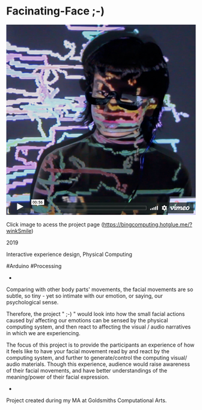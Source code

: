 # Facinating-Face ;-)

[![Watch the video](toVideo.jpg)](https://bingcomputing.hotglue.me/?winkSmile)

Click image to acess the project page (https://bingcomputing.hotglue.me/?winkSmile)

2019

Interactive experience design, Physical Computing

#Arduino #Processing

-

Comparing with other body parts' movements, the facial movements are so subtle, so tiny - yet so intimate with our emotion, or saying, our psychological sense.  

Therefore, the project " ;-) " would look into how the small facial actions caused by/ affecting our emotions can be sensed by the physical computing system, and then react to affecting the visual / audio narratives in which we are experiencing.  

The focus of this project is to provide the participants an experience of how it feels like to have your facial movement read by and react by the computing system, and further to generate/control the computing visual/ audio materials. Though this experience, audience would raise awareness of their facial movements, and have better understandings of the meaning/power of their facial expression.

-

Project created during my MA at Goldsmiths Computational Arts.
